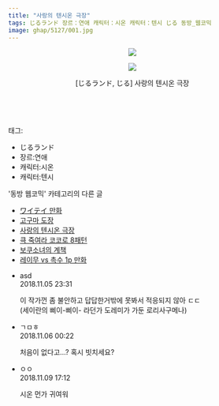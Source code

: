 ```yaml
---
title: "사랑의 텐시온 극장"
tags: じるランド 장르：연애 캐릭터：시온 캐릭터：텐시 じる 동방_웹코믹
image: ghap/5127/001.jpg
---
```

<div class="article">
<p style="text-align: center; clear: none; float: none;"><img src="{{ site.nasurl }}/ghap/5127/001.jpg"/></p>
<p style="text-align: center; clear: none; float: none;"><img src="{{ site.nasurl }}/ghap/5127/002.jpg"/></p>
<p style="text-align: center; clear: none; float: none;">[じるランド, じる] 사랑의 텐시온 극장</p>
<p style="text-align: center; clear: none; float: none;"><br/></p>
<p><br/></p>
</div><div class="tagTrail">
<p>태그: </p>
<ul>
<li>じるランド</li>
<li>장르:연애</li>
<li>캐릭터:시온</li>
<li>캐릭터:텐시</li>
</ul>
</div><div class="another">
<p>'동방 웹코믹' 카테고리의 다른 글</p>
<ul>
<li><a href="/2018-11-05-ghap_5135">ワイテイ 만화</a></li>
<li><a href="/2018-11-05-ghap_5133">고구마 도장</a></li>
<li><a href="/2018-11-05-ghap_5127">사랑의 텐시온 극장</a></li>
<li><a href="/2018-10-24-ghap_4803">큭 죽여라 코코로 8패턴</a></li>
<li><a href="/2018-10-24-ghap_4790">보쿠소녀의 계책</a></li>
<li><a href="/2018-10-24-ghap_4789">레이무 vs 촉수 1p 만화</a></li>
</ul>
</div><div class="cb_module cb_fluid">
<div class="cb_wrt cb_profile">
<div class="comment">
<ul>
<li class="cb_thumb_off" id="comment15368229">
<div class="cb_comment_area">
<div class="cb_info_area">
<div class="cb_section">
<span class="cb_nick_name">asd</span>
</div>
<div class="cb_section">
<span class="cb_date">2018.11.05 23:31 </span>
</div>
</div>
<div class="cb_dsc_comment">
<p class="cb_dsc">
											이 작가껀 좀 불안하고 답답한거밖에 못봐서 적응되지 않아 ㄷㄷ<br/>
(세이란의 삐이-삐이- 라던가 도레미가 가둔 로리사구메나)
										</p>
</div>
</div></li>
<li class="cb_thumb_off" id="comment15368265">
<div class="cb_comment_area">
<div class="cb_info_area">
<div class="cb_section">
<span class="cb_nick_name">ㄱㅁㅎ</span>
</div>
<div class="cb_section">
<span class="cb_date">2018.11.06 00:22 </span>
</div>
</div>
<div class="cb_dsc_comment">
<p class="cb_dsc">
											처음이 없다고...? 혹시 빗치세요?
										</p>
</div>
</div></li>
<li class="cb_thumb_off" id="comment15370563">
<div class="cb_comment_area">
<div class="cb_info_area">
<div class="cb_section">
<span class="cb_nick_name">ㅇㅇ</span>
</div>
<div class="cb_section">
<span class="cb_date">2018.11.09 17:12 </span>
</div>
</div>
<div class="cb_dsc_comment">
<p class="cb_dsc">
											시온 먼가 귀여워
										</p>
</div>
</div></li>
</ul>
</div>
</div><!-- commentList close -->
</div>